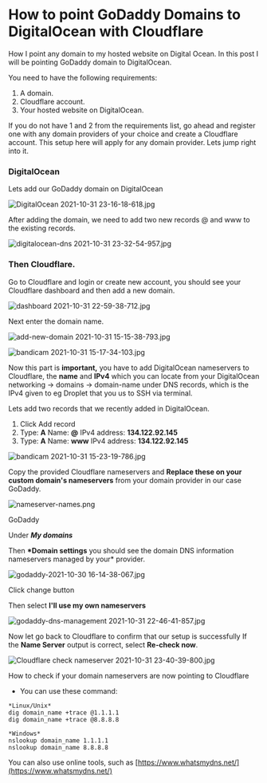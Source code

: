 # How to point GoDaddy Domains to DigitalOcean with Cloudflare

How I point any domain to my hosted website on Digital Ocean. In this post I will be pointing GoDaddy domain to DigitalOcean.

You need to have the following requirements:

1.  A domain.
2.  Cloudflare account.
3.  Your hosted website on DigitalOcean.

If you do not have 1 and 2 from the requirements list, go ahead and register one with any domain providers of your choice and create a Cloudflare account. This setup here will apply for any domain provider. Lets jump right into it.

### DigitalOcean

Lets add our GoDaddy domain on DigitalOcean

![DigitalOcean 2021-10-31 23-16-18-618.jpg](How%20to%20point%20GoDaddy%20Domains%20to%20DigitalOcean%20with%20%2058e9896a756741fcbeeafb8adb7e74fd/DigitalOcean_2021-10-31_23-16-18-618.jpg)

After adding the domain, we need to add two new records @ and www to the existing records.

![digitalocean-dns 2021-10-31 23-32-54-957.jpg](How%20to%20point%20GoDaddy%20Domains%20to%20DigitalOcean%20with%20%2058e9896a756741fcbeeafb8adb7e74fd/digitalocean-dns_2021-10-31_23-32-54-957.jpg)

### Then Cloudflare.

Go to Cloudflare and login or create new account, you should see your Cloudflare dashboard and then add a new domain.

![dashboard 2021-10-31 22-59-38-712.jpg](How%20to%20point%20GoDaddy%20Domains%20to%20DigitalOcean%20with%20%2058e9896a756741fcbeeafb8adb7e74fd/dashboard_2021-10-31_22-59-38-712.jpg)

Next enter the domain name.

![add-new-domain 2021-10-31 15-15-38-793.jpg](How%20to%20point%20GoDaddy%20Domains%20to%20DigitalOcean%20with%20%2058e9896a756741fcbeeafb8adb7e74fd/add-new-domain_2021-10-31_15-15-38-793.jpg)

![bandicam 2021-10-31 15-17-34-103.jpg](How%20to%20point%20GoDaddy%20Domains%20to%20DigitalOcean%20with%20%2058e9896a756741fcbeeafb8adb7e74fd/bandicam_2021-10-31_15-17-34-103.jpg)

Now this part is **important,** you have to add DigitalOcean nameservers to Cloudflare, the **name** and **IPv4** which you can locate from your DigitalOcean networking → domains → domain-name under DNS records, which is the IPv4 given to eg Droplet that you us to SSH via terminal.

Lets add two records that we recently added in DigitalOcean.

1. Click Add record
2. Type: **A** Name: **@** IPv4 address: **134.122.92.145**
3. Type: **A** Name: **www** IPv4 address: **134.122.92.145**

![bandicam 2021-10-31 15-23-19-786.jpg](How%20to%20point%20GoDaddy%20Domains%20to%20DigitalOcean%20with%20%2058e9896a756741fcbeeafb8adb7e74fd/bandicam_2021-10-31_15-23-19-786.jpg)

Copy the provided Cloudflare nameservers and **Replace these on your custom domain's nameservers** from your domain provider in our case GoDaddy.

![nameserver-names.png](How%20to%20point%20GoDaddy%20Domains%20to%20DigitalOcean%20with%20%2058e9896a756741fcbeeafb8adb7e74fd/nameserver-names.png)

GoDaddy

Under **_My domains_**

Then **\*Domain settings** you should see the domain DNS information nameservers managed by your\* provider.

![godaddy-2021-10-30 16-14-38-067.jpg](How%20to%20point%20GoDaddy%20Domains%20to%20DigitalOcean%20with%20%2058e9896a756741fcbeeafb8adb7e74fd/godaddy-2021-10-30_16-14-38-067.jpg)

Click change button

Then select **I'll use my own nameservers**

![godaddy-dns-management 2021-10-31 22-46-41-857.jpg](How%20to%20point%20GoDaddy%20Domains%20to%20DigitalOcean%20with%20%2058e9896a756741fcbeeafb8adb7e74fd/godaddy-dns-management_2021-10-31_22-46-41-857.jpg)

Now let go back to Cloudflare to confirm that our setup is successfully If the **Name Server** output is correct, select **Re-check now**.

![Cloudflare check nameserver 2021-10-31 23-40-39-800.jpg](How%20to%20point%20GoDaddy%20Domains%20to%20DigitalOcean%20with%20%2058e9896a756741fcbeeafb8adb7e74fd/Cloudflare_check_nameserver_2021-10-31_23-40-39-800.jpg)

How to check if your domain nameservers are now pointing to Cloudflare

- You can use these command:

```
*Linux/Unix*
dig domain_name +trace @1.1.1.1
dig domain_name +trace @8.8.8.8

*Windows*
nslookup domain_name 1.1.1.1
nslookup domain_name 8.8.8.8
```

You can also use online tools, such as [https://www.whatsmydns.net/](https://www.whatsmydns.net/)
